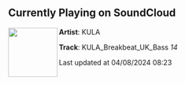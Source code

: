 ## Currently Playing on SoundCloud

[<img align="left" width="100" src="https://i1.sndcdn.com/artworks-5flweq4lw9VK5KhH-PLDvhA-t500x500.jpg">](https://soundcloud.com/kula_1/kula_breakbeat_uk_bass-14)

**Artist**: KULA 

**Track**: KULA_Breakbeat_UK_Bass _14_

Last updated at 04/08/2024 08:23
